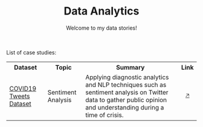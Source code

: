 <div align="center">
  <h1>Data Analytics</h1>
  Welcome to my data stories!
</div>
<br>
<br>

List of case studies:<br>
<table>
  <tr>
    <th>Dataset</th>
    <th>Topic</th>
    <th>Summary</th>
    <th>Link</th>
  </tr>
  <tr>
    <td><a href="https://raw.githubusercontent.com/gabrielpreda/covid-19-tweets/master/covid19_tweets.csv">COVID19 Tweets Dataset</a></td>
    <td>Sentiment Analysis</td>
    <td>Applying diagnostic analytics and NLP techniques such as sentiment analysis on Twitter data to gather public opinion and understanding during a time of crisis.</td>
    <td align="center"><a href="https://github.com/ps4449/machine-learning/tree/main/SentimentAnalysis_COVID19Dataset">🡥</a></td>
  </tr>
</table>
